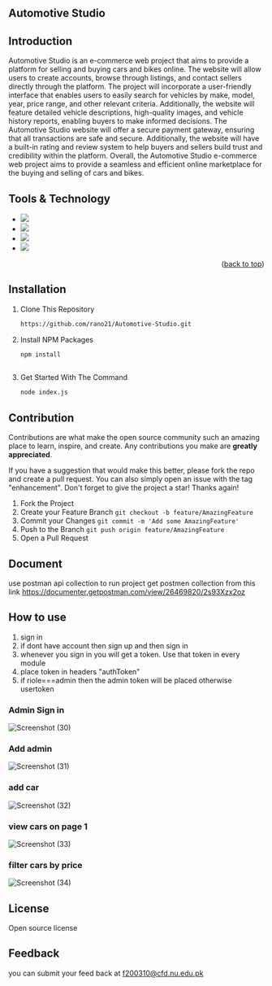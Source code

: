 
## Automotive Studio


## Introduction
Automotive Studio is an e-commerce web project that aims to provide a platform for selling and buying cars and bikes online. The website will allow users to create accounts, browse through listings, and contact sellers directly through the platform.
The project will incorporate a user-friendly interface that enables users to easily search for vehicles by make, model, year, price range, and other relevant criteria. Additionally, the website will feature detailed vehicle descriptions, high-quality images, and vehicle history reports, enabling buyers to make informed decisions.
The Automotive Studio website will offer a secure payment gateway, ensuring that all transactions are safe and secure. Additionally, the website will have a built-in rating and review system to help buyers and sellers build trust and credibility within the platform.
Overall, the Automotive Studio e-commerce web project aims to provide a seamless and efficient online marketplace for the buying and selling of cars and bikes.



## Tools & Technology

* <img src="https://img.shields.io/badge/JavaScript-32330?style=for-the-badge&logo=javascript&logoColor=F7DF1E"/>
* <img src="https://img.shields.io/badge/Node.js-43853D?style=for-the-badge&logo=node.js&logoColor=white"/>
* <img src="https://img.shields.io/badge/sequelize-323330?style=for-the-badge&logo=sequelize&logoColor=blue"/>
* <img src="https://img.shields.io/badge/psotman-323330?style=for-the-badge&logo=postman&logoColor=green"/>

<p align="right">(<a href="#readme-top">back to top</a>)</p>

## Installation
  
1. Clone This Repository

   ```sh
   https://github.com/rano21/Automotive-Studio.git

2. Install NPM Packages
   ```sh
   npm install 
    

3. Get Started With The Command
   ```sh
   node index.js 


## Contribution

Contributions are what make the open source community such an amazing place to learn, inspire, and create. Any contributions you make are **greatly appreciated**.

If you have a suggestion that would make this better, please fork the repo and create a pull request. You can also simply open an issue with the tag "enhancement".
Don't forget to give the project a star! Thanks again!

1. Fork the Project
2. Create your Feature Branch `git checkout -b feature/AmazingFeature`
3. Commit your Changes `git commit -m 'Add some AmazingFeature'`
4. Push to the Branch `git push origin feature/AmazingFeature`
5. Open a Pull Request

## Document
use postman api collection to run project
get postmen collection from this link
https://documenter.getpostman.com/view/26469820/2s93Xzx2oz

## How to use

1. sign in
2. if dont have account then sign up and then sign in
3. whenever you sign in you will get a token. Use that token in every module
4. place token in headers "authToken" 
5. if riole===admin then the admin token will be placed otherwise usertoken



### Admin Sign in
![Screenshot (30)](https://user-images.githubusercontent.com/125240255/232673050-e2cfe278-5b49-4c3e-9143-cd093382b11f.png)
### Add admin
![Screenshot (31)](https://user-images.githubusercontent.com/125240255/232673409-7da15bc3-2f2e-4be9-a597-92f892656490.png)
### add car
![Screenshot (32)](https://user-images.githubusercontent.com/125240255/232673595-2bf60d73-2d16-40b2-ab43-9e621a5eca3b.png)
### view cars on page 1
![Screenshot (33)](https://user-images.githubusercontent.com/125240255/232673791-99186fd7-cca4-441a-b320-0586aba35c94.png)
### filter cars by price
![Screenshot (34)](https://user-images.githubusercontent.com/125240255/232673955-3bdc7640-2179-4966-a4f7-d8e510f59336.png)

## License
Open source license

## Feedback
you can submit your feed back at f200310@cfd.nu.edu.pk


